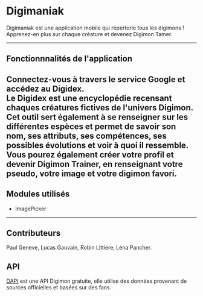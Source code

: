 # Digimaniak

Digimaniak est une application mobile qui répertorie tous les digimons !  
Apprenez-en plus sur chaque créature et devenez Digimon Tamer.

---
## Fonctionnnalités de l'application

Connectez-vous à travers le service Google et accédez au Digidex.   
Le Digidex est une encyclopédie recensant chaques créatures fictives de l'univers Digimon. Cet outil sert également à se
renseigner sur les différentes espèces et permet de savoir son nom, ses attributs, ses compétences, ses possibles
évolutions et voir à quoi il ressemble.  
Vous pourez également créer votre profil et devenir Digimon Trainer, en renseignant votre pseudo, votre image et votre digimon favori.
---  

## Modules utilisés

* ImagePicker
---

## Contributeurs

Paul Geneve, Lucas Gauvain, Robin Littiere, Léna Pancher.

## API

[DAPI](https://digimon-api.com/#docs) est une API Digimon gratuite, elle utilise des données provenant de sources
officielles et basées sur des fans.
